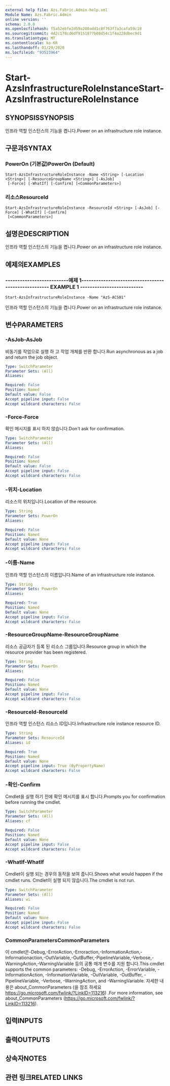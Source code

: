 ```yaml
---
external help file: Azs.Fabric.Admin-help.xml
Module Name: Azs.Fabric.Admin
online version: ''
schema: 2.0.0
ms.openlocfilehash: f5a52ebfe2d59a200add1c8f763f7a3cafa59c18
ms.sourcegitcommit: 4d2c178cd6df9151877b08d54c1f4a228dbec9d1
ms.translationtype: MT
ms.contentlocale: ko-KR
ms.lasthandoff: 01/29/2020
ms.locfileid: "93523964"
---
```

# <span data-ttu-id="056bb-101">Start-AzsInfrastructureRoleInstance</span><span class="sxs-lookup"><span data-stu-id="056bb-101">Start-AzsInfrastructureRoleInstance</span></span>

## <span data-ttu-id="056bb-102">SYNOPSIS</span><span class="sxs-lookup"><span data-stu-id="056bb-102">SYNOPSIS</span></span>
<span data-ttu-id="056bb-103">인프라 역할 인스턴스의 기능을 켭니다.</span><span class="sxs-lookup"><span data-stu-id="056bb-103">Power on an infrastructure role instance.</span></span>

## <span data-ttu-id="056bb-104">구문과</span><span class="sxs-lookup"><span data-stu-id="056bb-104">SYNTAX</span></span>

### <span data-ttu-id="056bb-105">PowerOn (기본값)</span><span class="sxs-lookup"><span data-stu-id="056bb-105">PowerOn (Default)</span></span>
```
Start-AzsInfrastructureRoleInstance -Name <String> [-Location <String>] [-ResourceGroupName <String>] [-AsJob]
 [-Force] [-WhatIf] [-Confirm] [<CommonParameters>]
```

### <span data-ttu-id="056bb-106">리소스</span><span class="sxs-lookup"><span data-stu-id="056bb-106">ResourceId</span></span>
```
Start-AzsInfrastructureRoleInstance -ResourceId <String> [-AsJob] [-Force] [-WhatIf] [-Confirm]
 [<CommonParameters>]
```

## <span data-ttu-id="056bb-107">설명은</span><span class="sxs-lookup"><span data-stu-id="056bb-107">DESCRIPTION</span></span>
<span data-ttu-id="056bb-108">인프라 역할 인스턴스의 기능을 켭니다.</span><span class="sxs-lookup"><span data-stu-id="056bb-108">Power on an infrastructure role instance.</span></span>

## <span data-ttu-id="056bb-109">예제의</span><span class="sxs-lookup"><span data-stu-id="056bb-109">EXAMPLES</span></span>

### <span data-ttu-id="056bb-110">--------------------------예제 1--------------------------</span><span class="sxs-lookup"><span data-stu-id="056bb-110">-------------------------- EXAMPLE 1 --------------------------</span></span>
```
Start-AzsInfrastructureRoleInstance -Name "AzS-ACS01"
```

<span data-ttu-id="056bb-111">인프라 역할 인스턴스의 기능을 켭니다.</span><span class="sxs-lookup"><span data-stu-id="056bb-111">Power on an infrastructure role instance.</span></span>

## <span data-ttu-id="056bb-112">변수</span><span class="sxs-lookup"><span data-stu-id="056bb-112">PARAMETERS</span></span>

### <span data-ttu-id="056bb-113">-AsJob</span><span class="sxs-lookup"><span data-stu-id="056bb-113">-AsJob</span></span>
<span data-ttu-id="056bb-114">비동기를 작업으로 실행 하 고 작업 개체를 반환 합니다.</span><span class="sxs-lookup"><span data-stu-id="056bb-114">Run asynchronous as a job and return the job object.</span></span>

```yaml
Type: SwitchParameter
Parameter Sets: (All)
Aliases: 

Required: False
Position: Named
Default value: False
Accept pipeline input: False
Accept wildcard characters: False
```

### <span data-ttu-id="056bb-115">-Force</span><span class="sxs-lookup"><span data-stu-id="056bb-115">-Force</span></span>
<span data-ttu-id="056bb-116">확인 메시지를 표시 하지 않습니다.</span><span class="sxs-lookup"><span data-stu-id="056bb-116">Don't ask for confirmation.</span></span>

```yaml
Type: SwitchParameter
Parameter Sets: (All)
Aliases: 

Required: False
Position: Named
Default value: False
Accept pipeline input: False
Accept wildcard characters: False
```

### <span data-ttu-id="056bb-117">-위치</span><span class="sxs-lookup"><span data-stu-id="056bb-117">-Location</span></span>
<span data-ttu-id="056bb-118">리소스의 위치입니다.</span><span class="sxs-lookup"><span data-stu-id="056bb-118">Location of the resource.</span></span>

```yaml
Type: String
Parameter Sets: PowerOn
Aliases: 

Required: False
Position: Named
Default value: None
Accept pipeline input: False
Accept wildcard characters: False
```

### <span data-ttu-id="056bb-119">-이름</span><span class="sxs-lookup"><span data-stu-id="056bb-119">-Name</span></span>
<span data-ttu-id="056bb-120">인프라 역할 인스턴스의 이름입니다.</span><span class="sxs-lookup"><span data-stu-id="056bb-120">Name of an infrastructure role instance.</span></span>

```yaml
Type: String
Parameter Sets: PowerOn
Aliases: 

Required: True
Position: Named
Default value: None
Accept pipeline input: False
Accept wildcard characters: False
```

### <span data-ttu-id="056bb-121">-ResourceGroupName</span><span class="sxs-lookup"><span data-stu-id="056bb-121">-ResourceGroupName</span></span>
<span data-ttu-id="056bb-122">리소스 공급자가 등록 된 리소스 그룹입니다.</span><span class="sxs-lookup"><span data-stu-id="056bb-122">Resource group in which the resource provider has been registered.</span></span>

```yaml
Type: String
Parameter Sets: PowerOn
Aliases: 

Required: False
Position: Named
Default value: None
Accept pipeline input: False
Accept wildcard characters: False
```

### <span data-ttu-id="056bb-123">-ResourceId</span><span class="sxs-lookup"><span data-stu-id="056bb-123">-ResourceId</span></span>
<span data-ttu-id="056bb-124">인프라 역할 인스턴스 리소스 ID입니다.</span><span class="sxs-lookup"><span data-stu-id="056bb-124">Infrastructure role instance resource ID.</span></span>

```yaml
Type: String
Parameter Sets: ResourceId
Aliases: id

Required: True
Position: Named
Default value: None
Accept pipeline input: True (ByPropertyName)
Accept wildcard characters: False
```

### <span data-ttu-id="056bb-125">-확인</span><span class="sxs-lookup"><span data-stu-id="056bb-125">-Confirm</span></span>
<span data-ttu-id="056bb-126">Cmdlet을 실행 하기 전에 확인 메시지를 표시 합니다.</span><span class="sxs-lookup"><span data-stu-id="056bb-126">Prompts you for confirmation before running the cmdlet.</span></span>

```yaml
Type: SwitchParameter
Parameter Sets: (All)
Aliases: cf

Required: False
Position: Named
Default value: None
Accept pipeline input: False
Accept wildcard characters: False
```

### <span data-ttu-id="056bb-127">-WhatIf</span><span class="sxs-lookup"><span data-stu-id="056bb-127">-WhatIf</span></span>
<span data-ttu-id="056bb-128">Cmdlet이 실행 되는 경우의 동작을 보여 줍니다.</span><span class="sxs-lookup"><span data-stu-id="056bb-128">Shows what would happen if the cmdlet runs.</span></span>
<span data-ttu-id="056bb-129">Cmdlet이 실행 되지 않습니다.</span><span class="sxs-lookup"><span data-stu-id="056bb-129">The cmdlet is not run.</span></span>

```yaml
Type: SwitchParameter
Parameter Sets: (All)
Aliases: wi

Required: False
Position: Named
Default value: None
Accept pipeline input: False
Accept wildcard characters: False
```

### <span data-ttu-id="056bb-130">CommonParameters</span><span class="sxs-lookup"><span data-stu-id="056bb-130">CommonParameters</span></span>
<span data-ttu-id="056bb-131">이 cmdlet은-Debug,-ErrorAction,-Erroraction,-InformationAction,-Informationaction,-OutVariable,-OutBuffer,-PipelineVariable,-Verbose,-WarningAction,-WarningVariable 등의 공통 매개 변수를 지원 합니다.</span><span class="sxs-lookup"><span data-stu-id="056bb-131">This cmdlet supports the common parameters: -Debug, -ErrorAction, -ErrorVariable, -InformationAction, -InformationVariable, -OutVariable, -OutBuffer, -PipelineVariable, -Verbose, -WarningAction, and -WarningVariable.</span></span> <span data-ttu-id="056bb-132">자세한 내용은 about_CommonParameters (을 참조 하세요 https://go.microsoft.com/fwlink/?LinkID=113216) .</span><span class="sxs-lookup"><span data-stu-id="056bb-132">For more information, see about_CommonParameters (https://go.microsoft.com/fwlink/?LinkID=113216).</span></span>

## <span data-ttu-id="056bb-133">입력</span><span class="sxs-lookup"><span data-stu-id="056bb-133">INPUTS</span></span>

## <span data-ttu-id="056bb-134">출력</span><span class="sxs-lookup"><span data-stu-id="056bb-134">OUTPUTS</span></span>

## <span data-ttu-id="056bb-135">상속자</span><span class="sxs-lookup"><span data-stu-id="056bb-135">NOTES</span></span>

## <span data-ttu-id="056bb-136">관련 링크</span><span class="sxs-lookup"><span data-stu-id="056bb-136">RELATED LINKS</span></span>

